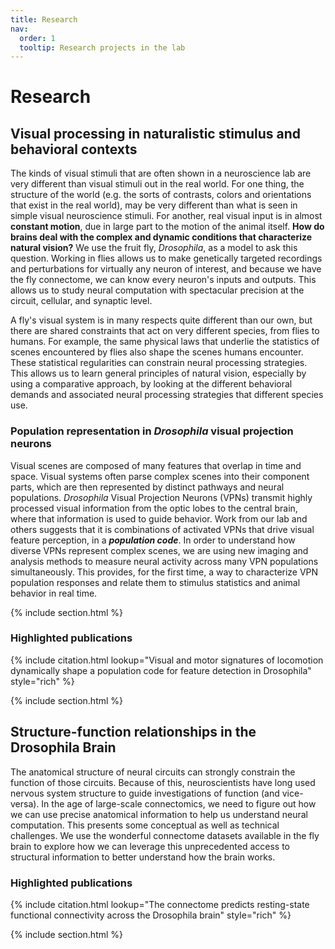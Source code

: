 ```yaml
---
title: Research
nav:
  order: 1
  tooltip: Research projects in the lab
---
```


# Research

## Visual processing in naturalistic stimulus and behavioral contexts
The kinds of visual stimuli that are often shown in a neuroscience lab are very different than visual stimuli out in the real world. For one thing, the structure of the world (e.g. the sorts of contrasts, colors and orientations that exist in the real world), may be very different than what is seen in simple visual neuroscience stimuli. For another, real visual input is in almost **constant motion**, due in large part to the motion of the animal itself. **How do brains deal with the complex and dynamic conditions that characterize natural vision?** We use the fruit fly, _Drosophila_, as a model to ask this question. Working in flies allows us to make genetically targeted recordings and perturbations for virtually any neuron of interest, and because we have the fly connectome, we can know every neuron's inputs and outputs. This allows us to study neural computation with spectacular precision at the circuit, cellular, and synaptic level. 

A fly's visual system is in many respects quite different than our own, but there are shared constraints that act on very different species, from flies to humans. For example, the same physical laws that underlie the statistics of scenes encountered by flies also shape the scenes humans encounter. These statistical regularities can constrain neural processing strategies. This allows us to learn general principles of natural vision, especially by using a comparative approach, by looking at the different behavioral demands and associated neural processing strategies that different species use.

### Population representation in _Drosophila_ visual projection neurons
Visual scenes are composed of many features that overlap in time and space. Visual systems often parse complex scenes into their component parts, which are then represented by distinct pathways and neural populations. _Drosophila_ Visual Projection Neurons (VPNs) transmit highly processed visual information from the optic lobes to the central brain, where that information is used to guide behavior. Work from our lab and others suggests that it is combinations of activated VPNs that drive visual feature perception, in a **_population code_**. In order to understand how diverse VPNs represent complex scenes, we are using new imaging and analysis methods to measure neural activity across many VPN populations simultaneously. This provides, for the first time, a way to characterize VPN population responses and relate them to stimulus statistics and animal behavior in real time.

{% include section.html %}

### Highlighted publications

{% include citation.html lookup="Visual and motor signatures of locomotion dynamically shape a population code for feature detection in Drosophila" style="rich" %}

{% include section.html %}

## Structure-function relationships in the Drosophila Brain
The anatomical structure of neural circuits can strongly constrain the function of those circuits. Because of this, neuroscientists have long used nervous system structure to guide investigations of function (and vice-versa). In the age of large-scale connectomics, we need to figure out how we can use precise anatomical information to help us understand neural computation. This presents some conceptual as well as technical challenges. We use the wonderful connectome datasets available in the fly brain to explore how we can leverage this unprecedented access to structural information to better understand how the brain works.

### Highlighted publications

{% include citation.html lookup="The connectome predicts resting-state functional connectivity across the Drosophila brain" style="rich" %}

{% include section.html %}
